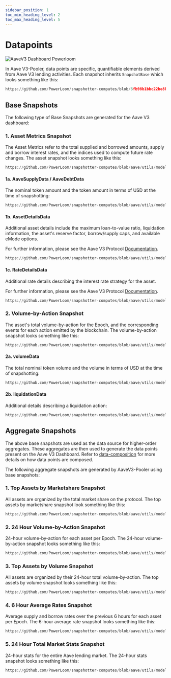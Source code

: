 ```yaml
---
sidebar_position: 1
toc_min_heading_level: 2
toc_max_heading_level: 5
---
```


# Datapoints

![AaveV3 Dashboard Powerloom](/images/aavev3-dashboard-powerloom.png)

In Aave V3-Pooler, data points are specific, quantifiable elements derived from Aave V3 lending activities. 
Each snapshot inherits `SnapshotBase` which looks something like this:
```python reference
https://github.com/PowerLoom/snapshotter-computes/blob/6fb98b1bbc22be8b5aba8bdc860004d35786f4df/utils/models/message_models.py#L9-L17
```

## Base Snapshots

The following type of Base Snapshots are generated for the Aave V3 dashboard:

### 1. Asset Metrics Snapshot

The Asset Metrics refer to the total supplied and borrowed amounts, supply and borrow interest rates, and the indices used to compute future rate changes. 
The asset snapshot looks something like this:

```python reference
https://github.com/PowerLoom/snapshotter-computes/blob/aave/utils/models/message_models.py#L26-L42
```
#### 1a. AaveSupplyData / AaveDebtData

The nominal token amount and the token amount in terms of USD at the time of snapshotting:

```python reference
https://github.com/PowerLoom/snapshotter-computes/blob/aave/utils/models/data_models.py#L65-L72
```
#### 1b. AssetDetailsData

Additional asset details include the maximum loan-to-value ratio, liquidation information, the asset's reserve factor, borrow/supply caps, and available eMode options.

For further information, please see the Aave V3 Protocol [Documentation](https://docs.aave.com/risk/asset-risk/risk-parameters).

```python reference
https://github.com/PowerLoom/snapshotter-computes/blob/aave/utils/models/data_models.py#L25-L34
```

#### 1c. RateDetailsData

Additional rate details describing the interest rate strategy for the asset.

For further information, please see the Aave V3 Protocol [Documentation](https://docs.aave.com/risk/liquidity-risk/borrow-interest-rate).

```python reference
https://github.com/PowerLoom/snapshotter-computes/blob/aave/utils/models/data_models.py#L37-L45
```

### 2. Volume-by-Action Snapshot

The asset's total volume-by-action for the Epoch, and the corresponding events for each action emitted by the blockchain. 
The volume-by-action snapshot looks something like this:

```python reference
https://github.com/PowerLoom/snapshotter-computes/blob/aave/utils/models/message_models.py#L91-L98
```

#### 2a. volumeData

The total nominal token volume and the volume in terms of USD at the time of snapshotting:

```python reference
https://github.com/PowerLoom/snapshotter-computes/blob/aave/utils/models/data_models.py#L92-L94
```

#### 2b. liquidationData

Additional details describing a liquidation action:

```python reference
https://github.com/PowerLoom/snapshotter-computes/blob/aave/utils/models/data_models.py#L117-L122
```

## Aggregate Snapshots

The above base snapshots are used as the data source for higher-order aggregates. These aggregates are then used to generate the data points present on the Aave V3 Dashboard. Refer to [data-composition](/docs/protocol/data-composition) for more details on how data points are composed.

The following aggregate snapshots are generated by AaveV3-Pooler using base snapshots:

### 1. Top Assets by Marketshare Snapshot

All assets are organized by the total market share on the protocol. The top assets by marketshare snapshot look something like this:

```python reference
https://github.com/PowerLoom/snapshotter-computes/blob/aave/utils/models/message_models.py#L55-L69
```

### 2. 24 Hour Volume-by-Action Snapshot

24-hour volume-by-action for each asset per Epoch. The 24-hour volume-by-action snapshot looks something like this:

```python reference
https://github.com/PowerLoom/snapshotter-computes/blob/aave/utils/models/message_models.py#L101-L107
```

### 3. Top Assets by Volume Snapshot

All assets are organized by their 24-hour total volume-by-action. The top assets by volume snapshot looks something like this:

```python reference
https://github.com/PowerLoom/snapshotter-computes/blob/aave/utils/models/message_models.py#L110-L128
```

### 4. 6 Hour Average Rates Snapshot

Average supply and borrow rates over the previous 6 hours for each asset per Epoch. The 6-hour average rate snapshot looks something like this:

```python reference
https://github.com/PowerLoom/snapshotter-computes/blob/aave/utils/models/message_models.py#L82-L88
```

### 5. 24 Hour Total Market Stats Snapshot

24-hour stats for the entire Aave lending market. The 24-hour stats snapshot looks something like this:

```python reference
https://github.com/PowerLoom/snapshotter-computes/blob/aave/utils/models/message_models.py#L72-L79
```

